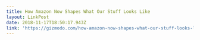 ```yaml
---
title: How Amazon Now Shapes What Our Stuff Looks Like
layout: LinkPost
date: 2018-11-17T18:50:17.943Z
link: 'https://gizmodo.com/how-amazon-now-shapes-what-our-stuff-looks-like-1830384587'
---
```

